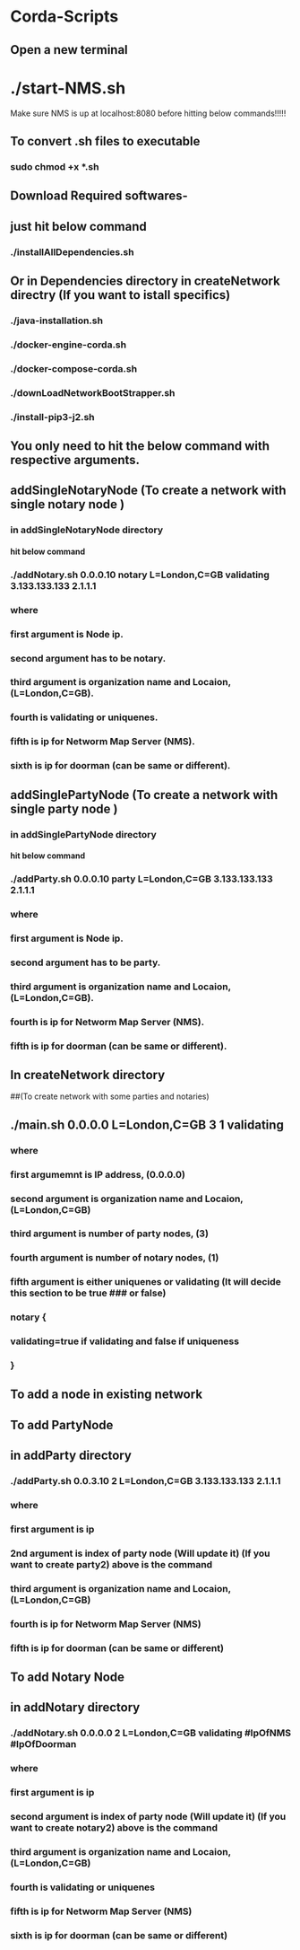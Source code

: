# Corda-Scripts	





## Open a new terminal


# ./start-NMS.sh 

Make sure NMS is up at localhost:8080 before hitting below commands!!!!!




## To convert .sh files to executable

### sudo chmod +x *.sh

## Download Required softwares-

## just hit below command 

### ./installAllDependencies.sh



## Or in Dependencies directory in createNetwork directry (If you want to istall specifics)

### ./java-installation.sh


### ./docker-engine-corda.sh


### ./docker-compose-corda.sh

### ./downLoadNetworkBootStrapper.sh

### ./install-pip3-j2.sh





## You only need to hit the below command with respective arguments.


## addSingleNotaryNode (To create a network with single notary node )

### in addSingleNotaryNode directory 
#### hit below command

### ./addNotary.sh 0.0.0.10 notary L=London,C=GB validating 3.133.133.133 2.1.1.1

### where 

### first argument is Node ip.
### second argument has to be notary.
### third argument is organization name and Locaion, (L=London,C=GB).
### fourth is validating or uniquenes.
### fifth is ip for Networm Map Server (NMS).
### sixth is ip for doorman (can be same or different).

## addSinglePartyNode (To create a network with single party node )

### in addSinglePartyNode directory 
#### hit below command

### ./addParty.sh 0.0.0.10 party L=London,C=GB 3.133.133.133 2.1.1.1

### where 

### first argument is Node ip.
### second argument has to be party.
### third argument is organization name and Locaion, (L=London,C=GB).
### fourth is ip for Networm Map Server (NMS).
### fifth is ip for doorman (can be same or different).













## In createNetwork directory

##(To create network with some parties and notaries)

## ./main.sh 0.0.0.0 L=London,C=GB 3 1 validating

### where 
###   first argumemnt is IP address,  (0.0.0.0)
###   second argument is organization name and Locaion, (L=London,C=GB)
###   third argument is number of party nodes, (3)
###   fourth argument is number of notary nodes, (1)
###   fifth argument is either uniquenes or validating (It will decide this section to be true 	 ###   or false)
###	notary {
###	    validating=true if validating and false if uniqueness
###	}


## To add a node in existing network 

## To add PartyNode

## in addParty directory

### ./addParty.sh 0.0.3.10 2 L=London,C=GB  3.133.133.133 2.1.1.1

### where 

### first argument is ip
### 2nd argument is index of party node (Will update it)  (If you want to create party2) above is the command
### third argument is organization name and Locaion, (L=London,C=GB)
### fourth is ip for Networm Map Server (NMS)
### fifth is ip for doorman (can be same or different)

## To add Notary Node

## in addNotary directory

### ./addNotary.sh 0.0.0.0 2 L=London,C=GB validating #IpOfNMS #IpOfDoorman

### where 

### first argument is ip
### second argument is index of party node (Will update it)  (If you want to create notary2) above is the command
### third argument is organization name and Locaion, (L=London,C=GB)
### fourth is validating or uniquenes
### fifth is ip for Networm Map Server (NMS)
### sixth is ip for doorman (can be same or different)




